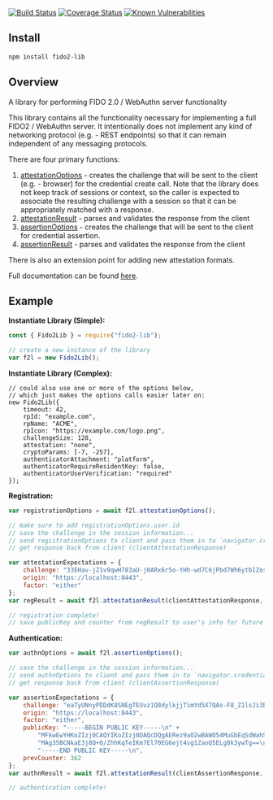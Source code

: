 [![Build Status](https://travis-ci.org/apowers313/fido2-lib.svg?branch=master)](https://travis-ci.org/apowers313/fido2-lib) [![Coverage Status](https://coveralls.io/repos/github/apowers313/fido2-lib/badge.svg?branch=master)](https://coveralls.io/github/apowers313/fido2-lib?branch=master) [![Known Vulnerabilities](https://snyk.io/test/github/apowers313/fido2-lib/badge.svg?targetFile=package.json)](https://snyk.io/test/github/apowers313/fido2-lib?targetFile=package.json)

## Install

``` bash
npm install fido2-lib
```

## Overview
A library for performing FIDO 2.0 / WebAuthn server functionality

This library contains all the functionality necessary for implementing a full FIDO2 / WebAuthn server. It intentionally does not implement any kind of networking protocol (e.g. - REST endpoints) so that it can remain independent of any messaging protocols.

There are four primary functions:
1. [attestationOptions](https://apowers313.github.io/fido2-lib/Fido2Lib.html#attestationOptions) - creates the challenge that will be sent to the client (e.g. - browser) for the credential create call. Note that the library does not keep track of sessions or context, so the caller is expected to associate the resulting challenge with a session so that it can be appropriately matched with a response.
2. [attestationResult](https://apowers313.github.io/fido2-lib/Fido2Lib.html#attestationResult) - parses and validates the response from the client
3. [assertionOptions](https://apowers313.github.io/fido2-lib/Fido2Lib.html#assertionOptions) - creates the challenge that will be sent to the client for credential assertion.
4. [assertionResult](https://apowers313.github.io/fido2-lib/Fido2Lib.html#assertionResult) - parses and validates the response from the client

There is also an extension point for adding new attestation formats.

Full documentation can be found [here](https://apowers313.github.io/fido2-lib/).

## Example

**Instantiate Library (Simple):**
``` js
const { Fido2Lib } = require("fido2-lib");

// create a new instance of the library
var f2l = new Fido2Lib();
```

**Instantiate Library (Complex):**
```
// could also use one or more of the options below,
// which just makes the options calls easier later on:
new Fido2Lib({
    timeout: 42,
    rpId: "example.com",
    rpName: "ACME",
    rpIcon: "https://example.com/logo.png",
    challengeSize: 128,
    attestation: "none",
    cryptoParams: [-7, -257],
    authenticatorAttachment: "platform",
    authenticatorRequireResidentKey: false,
    authenticatorUserVerification: "required"
});
```

**Registration:**
``` js
var registrationOptions = await f2l.attestationOptions();

// make sure to add registrationOptions.user.id
// save the challenge in the session information...
// send registrationOptions to client and pass them in to `navigator.credentials.create()`...
// get response back from client (clientAttestationResponse)

var attestationExpectations = {
    challenge: "33EHav-jZ1v9qwH783aU-j0ARx6r5o-YHh-wd7C6jPbd7Wh6ytbIZosIIACehwf9-s6hXhySHO-HHUjEwZS29w",
    origin: "https://localhost:8443",
    factor: "either"
};
var regResult = await f2l.attestationResult(clientAttestationResponse, attestationExpectations); // will throw on error

// registration complete!
// save publicKey and counter from regResult to user's info for future authentication calls
```

**Authentication:**
``` js
var authnOptions = await f2l.assertionOptions();

// save the challenge in the session information...
// send authnOptions to client and pass them in to `navigator.credentials.get()`...
// get response back from client (clientAssertionResponse)

var assertionExpectations = {
    challenge: "eaTyUNnyPDDdK8SNEgTEUvz1Q8dylkjjTimYd5X7QAo-F8_Z1lsJi3BilUpFZHkICNDWY8r9ivnTgW7-XZC3qQ",
    origin: "https://localhost:8443",
    factor: "either",
    publicKey: "-----BEGIN PUBLIC KEY-----\n" +
        "MFkwEwYHKoZIzj0CAQYIKoZIzj0DAQcDQgAERez9aO2wBAWO54MuGbEqSdWahSnG\n" +
        "MAg35BCNkaE3j8Q+O/ZhhKqTeIKm7El70EG6ejt4sg1ZaoQ5ELg8k3ywTg==\n" +
        "-----END PUBLIC KEY-----\n",
    prevCounter: 362
};
var authnResult = await f2l.attestationResult(clientAssertionResponse, attestationExpectations); // will throw on error

// authentication complete!
```
